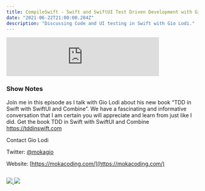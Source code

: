 ```yaml
---
title: CompileSwift - Swift and SwiftUI Test Driven Development with Gio Lodi
date: "2021-06-22T21:00:00.284Z"
description: "Discussing Code and UI testing in Swift with Gio Lodi."
---
```


<iframe src="https://anchor.fm/compileswift/embed/episodes/Swift-and-SwiftUI-Test-Driven-Development-with-Gio-Lodi-e12u720" height="102px" width="400px" frameborder="0" scrolling="no"></iframe>

### Show Notes

Join me in this episode as I talk with Gio Lodi about his new book “TDD in Swift with SwiftUI and Combine”. We have a fascinating and informative conversation that I am certain you will appreciate and learn from just like I did.
Get the book TDD in Swift with SwiftUI and Combine https://tddinswift.com

Contact Gio Lodi

Twitter: [@mokagio](https://twitter.com/mokagio)

Website: [https://mokacoding.com/](https://mokacoding.com/)

<div class="podcastSubscribeButton">
<a href="https://anchor.fm/compileswift">
<img src="/images/subscribe-to-podcast.png" style="margin: auto;"/>
</a>
<a href="https://www.buymeacoffee.com/pwcom">
<img src="/images/buy-me-a-coffee.png" style="margin: auto; padding-top: 1em;"/>
</a>
</div>
